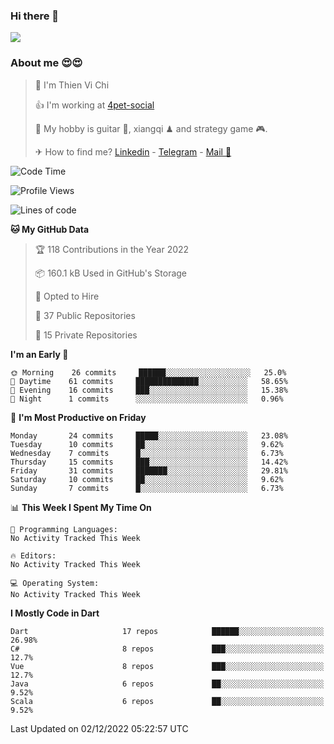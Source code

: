 ### Hi there 👋
![](https://media1.tenor.com/images/9aa4aee77151757a310fcdb4b8fd2a0a/tenor.gif?itemid=12671405)

### About me 😍😍

> 🙎 I'm Thien Vi Chi
> 
> 👍 I'm working at [4pet-social](https://github.com/4pet-social)
>
> 🥞 My hobby is guitar 🎸, xiangqi ♟ and strategy game 🎮.
> 
> ✈ How to find me? [Linkedin](https://www.linkedin.com/in/tvc12/) - [Telegram](https://t.me/yeutham212) - [Mail 📧](mailto:meomeocf98@gmail.com)
> 

<!--START_SECTION:waka-->
![Code Time](http://img.shields.io/badge/Code%20Time-3%2C656%20hrs%2047%20mins-blue)

![Profile Views](http://img.shields.io/badge/Profile%20Views-2-blue)

![Lines of code](https://img.shields.io/badge/From%20Hello%20World%20I%27ve%20Written-568%20Thousand%20lines%20of%20code-blue)

**🐱 My GitHub Data** 

> 🏆 118 Contributions in the Year 2022
 > 
> 📦 160.1 kB Used in GitHub's Storage 
 > 
> 💼 Opted to Hire
 > 
> 📜 37 Public Repositories 
 > 
> 🔑 15 Private Repositories  
 > 
**I'm an Early 🐤** 

```text
🌞 Morning    26 commits     ██████░░░░░░░░░░░░░░░░░░░   25.0% 
🌆 Daytime    61 commits     ██████████████░░░░░░░░░░░   58.65% 
🌃 Evening    16 commits     ███░░░░░░░░░░░░░░░░░░░░░░   15.38% 
🌙 Night      1 commits      ░░░░░░░░░░░░░░░░░░░░░░░░░   0.96%

```
📅 **I'm Most Productive on Friday** 

```text
Monday       24 commits     █████░░░░░░░░░░░░░░░░░░░░   23.08% 
Tuesday      10 commits     ██░░░░░░░░░░░░░░░░░░░░░░░   9.62% 
Wednesday    7 commits      █░░░░░░░░░░░░░░░░░░░░░░░░   6.73% 
Thursday     15 commits     ███░░░░░░░░░░░░░░░░░░░░░░   14.42% 
Friday       31 commits     ███████░░░░░░░░░░░░░░░░░░   29.81% 
Saturday     10 commits     ██░░░░░░░░░░░░░░░░░░░░░░░   9.62% 
Sunday       7 commits      █░░░░░░░░░░░░░░░░░░░░░░░░   6.73%

```


📊 **This Week I Spent My Time On** 

```text
💬 Programming Languages: 
No Activity Tracked This Week

🔥 Editors: 
No Activity Tracked This Week

💻 Operating System: 
No Activity Tracked This Week

```

**I Mostly Code in Dart** 

```text
Dart                     17 repos            ██████░░░░░░░░░░░░░░░░░░░   26.98% 
C#                       8 repos             ███░░░░░░░░░░░░░░░░░░░░░░   12.7% 
Vue                      8 repos             ███░░░░░░░░░░░░░░░░░░░░░░   12.7% 
Java                     6 repos             ██░░░░░░░░░░░░░░░░░░░░░░░   9.52% 
Scala                    6 repos             ██░░░░░░░░░░░░░░░░░░░░░░░   9.52%

```



 Last Updated on 02/12/2022 05:22:57 UTC
<!--END_SECTION:waka-->